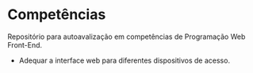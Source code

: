 # Competências
Repositório para autoavalização em competências de Programação Web Front-End.

* Adequar a interface web para diferentes dispositivos de acesso.
